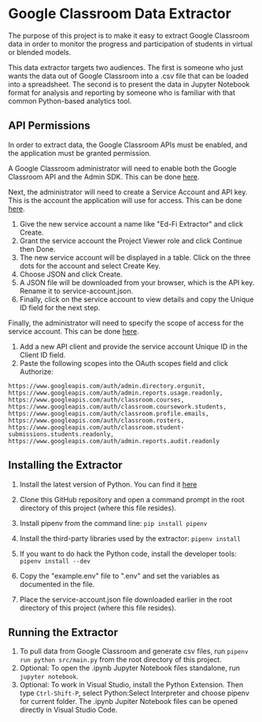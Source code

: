 # Google Classroom Data Extractor

The purpose of this project is to make it easy to extract Google Classroom data in order to monitor the progress and participation of students in virtual or blended models.

This data extractor targets two audiences.  The first is someone who just wants the data out of Google Classroom into a .csv file that can be loaded into a spreadsheet.  The second is to present the data in Jupyter Notebook format for analysis and reporting by someone who is familiar with that common Python-based analytics tool.

## API Permissions

In order to extract data, the Google Classroom APIs must be enabled, and the application must be granted permission.

A Google Classroom administrator will need to enable both the Google Classroom API and the Admin SDK.  This can be done [here](https://console.developers.google.com/apis/library).

Next, the administrator will need to create a Service Account and API key.  This is the account the application will use for access.  This can be done [here](https://console.cloud.google.com/iam-admin/serviceaccounts/create).

 1. Give the new service account a name like "Ed-Fi Extractor" and click Create.
 1. Grant the service account the Project Viewer role and click Continue then Done.
 1. The new service account will be displayed in a table.  Click on the three dots for the account and select Create Key.
 1. Choose JSON and click Create.
 1. A JSON file will be downloaded from your browser, which is the API key.  Rename it to service-account.json.
 1. Finally, click on the service account to view details and copy the Unique ID field for the next step.

Finally, the administrator will need to specify the scope of access for the service account.  This can be done [here](https://admin.google.com/ac/owl/domainwidedelegation).

1. Add a new API client and provide the service account Unique ID in the Client ID field.
1. Paste the following scopes into the OAuth scopes field and click Authorize:

`https://www.googleapis.com/auth/admin.directory.orgunit,
https://www.googleapis.com/auth/admin.reports.usage.readonly,
https://www.googleapis.com/auth/classroom.courses,
https://www.googleapis.com/auth/classroom.coursework.students,
https://www.googleapis.com/auth/classroom.profile.emails,
https://www.googleapis.com/auth/classroom.rosters,
https://www.googleapis.com/auth/classroom.student-submissions.students.readonly,
https://www.googleapis.com/auth/admin.reports.audit.readonly`

## Installing the Extractor

1. Install the latest version of Python.  You can find it [here](https://www.python.org/downloads/)

1. Clone this GitHub repository and open a command prompt in the root directory of this project (where this file resides).

1. Install pipenv from the command line: `pip install pipenv`

1. Install the third-party libraries used by the extractor: `pipenv install`

1. If you want to do hack the Python code, install the developer tools: `pipenv install --dev`

1. Copy the "example.env" file to ".env" and set the variables as documented in the file.

1. Place the service-account.json file downloaded earlier in the root directory of this project (where this file resides).

## Running the Extractor

1. To pull data from Google Classroom and generate csv files, run `pipenv run python src/main.py` from the root directory of this project.
1. Optional: To open the .ipynb Jupyter Notebook files standalone, run `jupyter notebook`.
1. Optional: To work in Visual Studio, install the Python Extension.  Then type `Ctrl-Shift-P`, select Python:Select Interpreter and choose pipenv for current folder. The
.ipynb Jupiter Notebook files can be opened directly in Visual Studio Code.

